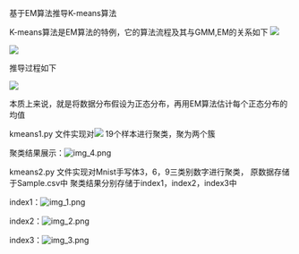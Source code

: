 基于EM算法推导K-means算法

K-means算法是EM算法的特例，它的算法流程及其与GMM,EM的关系如下
![](1.png)

![](2.png)

推导过程如下

![](3.png)

本质上来说，就是将数据分布假设为正态分布，再用EM算法估计每个正态分布的均值

kmeans1.py 文件实现对![](4.png)
19个样本进行聚类，聚为两个簇

聚类结果展示：![img_4.png](5.png)

kmeans2.py 文件实现对Mnist手写体3，6，9三类别数字进行聚类，
原数据存储于Sample.csv中
聚类结果分别存储于index1，index2，index3中

index1：![img_1.png](6.png)

index2：![img_2.png](7.png)

index3：![img_3.png](8.png)
